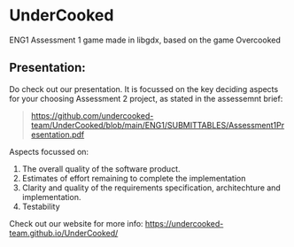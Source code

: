 # UnderCooked
ENG1 Assessment 1 game made in libgdx, based on the game Overcooked

## Presentation:
Do check out our presentation. It is focussed on the key deciding aspects for your choosing Assessment 2 project, as stated in the assessemnt brief:
> https://github.com/undercooked-team/UnderCooked/blob/main/ENG1/SUBMITTABLES/Assessment1Presentation.pdf

Aspects focussed on:
1) The overall quality of the software product.
2) Estimates of effort remaining to complete the implementation
3) Clarity and quality of the requirements specification, architechture and implementation.
4) Testability

Check out our website for more info:
https://undercooked-team.github.io/UnderCooked/
